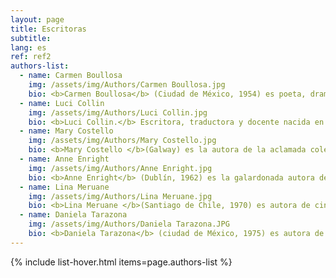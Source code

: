 ```yaml
---
layout: page
title: Escritoras
subtitle:
lang: es
ref: ref2
authors-list:
  - name: Carmen Boullosa
    img: /assets/img/Authors/Carmen Boullosa.jpg
    bio: <b>Carmen Boullosa</b> (Ciudad de México, 1954) es poeta, dramaturga, novelista y ensayista. Ha publicado 18 novelas, entre las que se encuentran <i>Antes</i> (1989), <i>Son vacas, somos puercos</i> (1991), <i>Llanto</i> (1992), <i>Duerme</i> (1994), <i>Treinta años</i> (1999) y <i>Texas</i> (2013). Dos de ellas fueron nombradas Mejor Novela Publicada en México, por el periódico <i>Reforma.</i> También recibió el premio Xavier Villaurrutia, junto con una gran cantidad de premios internacionales a lo largo de su carrera, los cuales incluyen el <i>International Dublin Literary Award</i> de 2015 y el premio alemán <i>Liberatur</i>. Su obra ha sido traducida a más de ocho lenguas.<br><br>Junto con el autor Salman Rushdie, fundó la casa para escritores perseguidos de la Ciudad de México, Casa Citlaltépetl. Sus libros de arte y medios mixtos han sido exhibidos en el Museo de Arte Moderno de México y en la New York Public Library.<br><br>En cuanto a su carrera académica, Boullosa ha impartido clase y dictado conferencias en Argentina, Ecuador, Venezuela, Colombia, Francia, España, Inglaterra, Alemania y Austria; lo mismo que en universidades estadounidenses como UC-Irvine, Brown y Princeton. También fue profesora visitante en la Universidad de Nueva York (NYU), San Diego State, Georgetown y la Sorbonne. Su obra literaria ha recibido amplia atención crítica en los medios académicos.
  - name: Luci Collin
    img: /assets/img/Authors/Luci Collin.jpg
    bio: <b>Luci Collin.</b> Escritora, traductora y docente nacida en Brasil en 1964. Cursó una licenciatura en Piano/Ejecución (EMBAP, 1985), una más en Literaturas Portuguesa e Inglesa (UFPR, 1989) y otra en Percusión Clásica (EMBAP, 1990). Posee una maestría en Literatura Inglesa (UFPR, 2003), un doctorado en Lingüística y Literatura Inglesa (USP, 2003) y dos postdoctorados (USP 2010/2017) centrados en investigaciones relacionadas con la literatura irlandesa.<br><br> Como escritora de creación ha publicado más de veinte libros&#58; <i>Rosa que está </i>(2020),<i> Fascinação </i>(2019) y <i>A peça intocada </i>(2017) se encuentran entre sus textos más recientes. Sus obras se han publicado en antologías nacionales e internacionales (en Estados Unidos, Alemania, Francia, México, Uruguay, Argentina y Perú). La autora ha sido galardonada con numerosos premios literarios internacionales tales como el Prêmio Jabuti/ Poesía en 2016. Collin es profesora retirada de la Universidad Federal de Paraná (UFPR) y actualmente realiza una investigación acerca del trabajo de la poeta irlandesa Mary O’Donnell, como investigadora residente de la Cátedra Extraordinaria W.B. Yeats de Estudios Irlandeses, en la Universidad de São Paulo.<br><br> Una selección de los poemas de Luci Collin, en español, se puede consultar en <a href="https://www.vallejoandcompany.com/12-1-poemas-de-luci-collin/">este enlace.</a>
  - name: Mary Costello
    img: /assets/img/Authors/Mary Costello.jpg
    bio: <b>Mary Costello </b>(Galway) es la autora de la aclamada colección de cuentos <i>The China Factory </i>(2012), nominada al premio First Book Award, otorgado por <i>The Guardian</i>. Costello recibió becas del Consejo de las Artes en los años 2011 y 2013. Su segundo libro y primera novela, <i>Academy Street</i>, se publicó en 2014 y fue ampliamente reconocido. La novela fue incluida en la lista de textos nominados al Premio Literario Internacional de Dublín, el Premio Costa de Primera Novela y el Premio de Literatura de la Unión Europea. <i>Academy Street </i>recibió los premios a la Novela Irlandesa del Año, al igual que al Libro Irlandés del Año en 2014. Algunos de los textos de la autora han sido adaptados por la cadena BBC Radio 4. En 2019, Costello dio a conocer su más reciente novela, <i>The River Capture</i>. Actualmente radica en Dublín.
  - name: Anne Enright
    img: /assets/img/Authors/Anne Enright.jpg
    bio: <b>Anne Enright</b> (Dublín, 1962) es la galardonada autora de siete novelas, tres colecciones de cuentos y un libro de ensayos. Ha recibido numerosas distinciones a lo largo de su carrera y es miembro de la Real Sociedad de Literatura, desde 2010. En 1995, su primera novela, <i>The Wig my Father Wore</i>,<i> </i>fue nominada al Irish Times/Aer Lingus Irish Literature Prize. <i>What Are You Like?,</i> publicada en el año 2000, recibió el Premio Encore y contendió por el Premio Whitbread de Novela. En 2007, Enright dio a conocer su cuarta novela, <i>The Gathering</i>, la cual le hizo acreedora del Premio Booker y del reconocimiento de Novela Irlandesa del Año, mismo que también recibió <i>The Green Road</i> en 2015.  En febrero de 2020, Enright publicó <i>Actress</i>, su novela más reciente.<br><br> Anne Enright estudió literatura inglesa y filosofía en Trinity College, Dublín, y obtuvo una Maestría en Artes por parte de la Universidad de East Anglia, donde cursó Escritura Creativa bajo la tutela de Angela Carter. Enright ha incursionado como productora de televisión para la cadena RTE y sus relatos han aparecido en diversas revistas como <i>The New Yorker </i>y <i>The Paris Review.</i>
  - name: Lina Meruane
    img: /assets/img/Authors/Lina Meruane.jpg
    bio: <b>Lina Meruane </b>(Santiago de Chile, 1970) es autora de cinco novelas, seis libros de ensayo y numerosos relatos cortos. Su trabajo ha aparecido en múltiples revistas internacionales como <i>Lateral </i>(España), <i>The Literary Review </i>(Estados Unidos), <i>Schiffe aus Feuer</i> (Alemania), entre otras. Su primera colección de cuentos, <i>Las infantas, </i>fue publicada en 1998, tras recibir una beca del Fondo Nacional de Desarrollo Cultural y las Artes (FONDART). En 2004, dio a conocer <i>Fruta podrida</i>, novela que le hizo acreedora al Premio a la Mejor Novela Inédita, otorgado por el Consejo Nacional de la Cultura y las Artes (CNCA). En 2011, recibió el premio Anna Seghers por la calidad de su obra y, en 2012, se le otorgó el Premio Sor Juana Inés de la Cruz en la Feria Internacional del Libro de Guadalajara por su aclamada novela <i>Sangre en el ojo. </i>En 2020 publicó <i>Avidez, </i>su más reciente colección de relatos, y en 2021, el ensayo <i>Zona ciega</i>.<br><br>Meruane obtuvo una beca Guggenheim en 2004, una beca de la National Endowment for the Arts en 2010 y una estancia de un año en Berlín, por parte del Programa de Artistas Residentes de la DAAD, en 2017. Actualmente imparte clases de literatura, culturas latinoamericanas y escritura de creación en la Universidad de Nueva York.
  - name: Daniela Tarazona
    img: /assets/img/Authors/Daniela Tarazona.JPG
    bio: <b>Daniela Tarazona</b> (ciudad de México, 1975) es autora de <i>El animal sobre la piedra</i> (México, Almadía, 2008 y Argentina, Entropía, 2011). En 2012, publicó su segunda novela <i>El beso de la liebre</i> (Alfaguara), que resultó finalista del premio Las Américas (Puerto Rico) en 2013. En 2020 dio a conocer el libro <i>Clarice Lispector. La mirada en el jardín</i>, en colaboración con la ilustradora Nuria Mel (Lumen). Varias de sus obras han sido han sido traducidas al inglés y el francés.<br><br> Ha sido becaria del programa Jóvenes Creadores y es miembro del Sistema Nacional de Creadores del Fondo Nacional para la Cultura y las Artes (Fonca). En 2011, fue reconocida como uno de los 25 secretos literarios de América Latina, en la Feria Internacional del Libro de Guadalajara.
---
```


{% include list-hover.html items=page.authors-list %}
